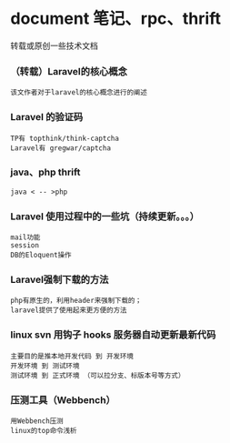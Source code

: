 # document 笔记、rpc、thrift

转载或原创一些技术文档

### （转载）Laravel的核心概念
    
    该文作者对于laravel的核心概念进行的阐述

### Laravel 的验证码
    
    TP有 topthink/think-captcha
    Laravel有 gregwar/captcha

### java、php thrift

    java < -- >php 
    
### Laravel 使用过程中的一些坑（持续更新。。。）
    
    mail功能
    session
    DB的Eloquent操作
    
### Laravel强制下载的方法
    
    php有原生的，利用header来强制下载的；
    laravel提供了使用起来更方便的方法

### linux svn 用钩子 hooks 服务器自动更新最新代码
    
    主要目的是推本地开发代码 到 开发环境
    开发环境 到 测试环境
    测试环境 到 正式环境 （可以拉分支、标版本号等方式）
    
### 压测工具（Webbench）
    
    用Webbench压测
    linux的top命令浅析